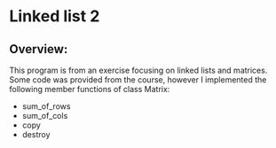 # Linked list 2

## Overview:
This program is from an exercise focusing on linked lists and matrices.
Some code was provided from the course, however I implemented the following member functions of class Matrix:
- sum_of_rows
- sum_of_cols
- copy
- destroy
